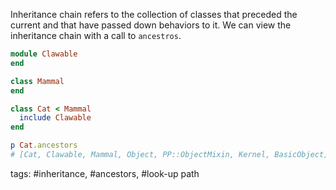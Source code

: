 Inheritance chain refers to the collection of classes that preceded the current and that have passed down behaviors to it. We can view the inheritance chain with a call to `ancestros`. 
```ruby
module Clawable
end

class Mammal
end

class Cat < Mammal
  include Clawable 
end

p Cat.ancestors
# [Cat, Clawable, Mammal, Object, PP::ObjectMixin, Kernel, BasicObject]


```

tags: #inheritance, #ancestors, #look-up path
